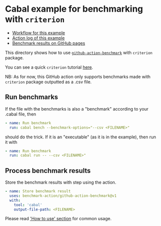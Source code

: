 Cabal example for benchmarking with `criterion`
=================================================

- [Workflow for this example](../../.github/workflows/cabal.yml)
- [Action log of this example](https://github.com/benchmark-action/github-action-benchmark/)
- [Benchmark results on GitHub pages](https://benchmark-action.github.io/github-action-benchmark/dev/bench/)

This directory shows how to use [`github-action-benchmark`](https://github.com/benchmark-action/github-action-benchmark)
with `criterion` package.

You can see a quick `criterion` tutorial [here](http://www.serpentine.com/criterion/tutorial.html).

NB: As for now, this GitHub action only supports benchmarks made with `criterion` package outputted as a .csv file.

## Run benchmarks

If the file with the benchmarks is also a "benchmark" according to your .cabal file, then

```yaml
- name: Run benchmark
  run: cabal bench --benchmark-options="--csv <FILENAME>"
```

should do the trick. If it is an "executable" (as it is in the example), then run it with

```yaml
- name: Run benchmark
  run: cabal run -- --csv <FILENAME>"
```

## Process benchmark results

Store the benchmark results with step using the action.

```yaml
- name: Store benchmark result
  uses: benchmark-action/github-action-benchmark@v1
  with:
    tool: 'cabal'
    output-file-path: <FILENAME>
```

Please read ['How to use' section](https://github.com/benchmark-action/github-action-benchmark#how-to-use) for common usage.
